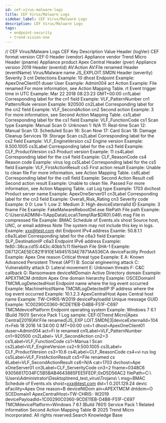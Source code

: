 ```yaml
---
id: cef-virus-malware-logs
title: CEF Virus/Malware Logs
sidebar_label: CEF Virus/Malware Logs
description: CEF Virus/Malware Logs
tags:
  - endpoint-security
  - trend-vision-one
---
```


/*<![CDATA[*/ $('#title').html($('meta[name=map-description]').attr('content')); /*]]>*/ CEF Virus/Malware Logs CEF Key Description Value Header (logVer) CEF format version CEF:0 Header (vendor) Appliance vendor Trend Micro Header (pname) Appliance product Apex Central Header (pver) Appliance version 2019 Header (eventid) AV:Action AV:File renamed Header (eventName) Virus/Malware name JS_EXPLOIT.SMDN Header (severity) Severity 3 cnt Detections Example: 10 dhost Endpoint Example: ApexOneClient01 duser User Example: Admin004 act Action Example: File renamed For more information, see Action Mapping Table. rt Event trigger time in UTC Example: Mar 22 2018 08:23:23 GMT+00:00 cn1Label Corresponding label for the cn1 field Example: VLF_PatternNumber cn1 Pattern/Rule version Example: 920500 cn2Label Corresponding label for the cn2 field Example: VLF_SecondAction cn2 Second action Example: 3 For more information, see Second Action Mapping Table. cs1Label Corresponding label for the cs1 field Example: VLF_FunctionCode cs1 Scan type Example: Manual Scan 0: Unknown 1: N/A 11: Real-time Scan 12: Manual Scan 13: Scheduled Scan 16: Scan Now 17: Card Scan 18: Damage Cleanup Services 19: Storage Scan cs2Label Corresponding label for the cs2 field Example: VLF_EngineVersion cs2 Engine version Example: 9.500.1005 cs3Label Corresponding label for the cs3 field Example: CLF_ProductVersion cs3 Product version Example: 11 cs4Label Corresponding label for the cs4 field Example: CLF_ReasonCode cs4 Reason code Example: virus log cs5Label Corresponding label for the cs5 field Example: VLF_FirstActionResult cs5 First action result Example: Unable to clean file For more information, see Action Mapping Table. cs6Label Corresponding label for the cs6 field Example: Second Action Result cs6 Second action result Example: Unable to clean file. Passed For more information, see Action Mapping Table. cat Log type Example: 1703 dvchost Product server name Example: ApexOneServer01 cn3Label Corresponding label for the cn3 field Example: Overall_Risk_Rating cn3 Severity code Example: 0 0: Low 1: Low 2: Medium 3: High deviceExternalId ID Example: 3 fname File Example: FakeMalwareRebootDel.exe filePath File path Example: C:\\Users\\ADMINI~1\\AppData\\Local\\Temp\\Rar$DR01.046\\ msg File in compressed file Example: BMAC Schedule of Events.xls shost Source host, UNC, or email address Note The system may not include this key in logs. Example: xxx@test.com dst Endpoint IPv4 address Examle: 50.8.1.1 c6a3Label Corresponding label for the c6a3 field Example: SLP_DestinationIP c6a3 Endpoint IPv6 address Example: fe80::38ca:cd15:443c:40bb%11 fileHash File SHA-1 Example: D6712CAE5EC821F910E14945153AE7871AA536CA deviceFacility Product Example: Apex One reason Critical threat type Example: E A: Known Advanced Persistent Threat (APT) B: Social engineering attack C: Vulnerability attack D: Lateral movement E: Unknown threats F: C&C callback G: Ransomware deviceNtDomain Active Directory domain Example: APEXTMCM dntdom Apex One domain hierarchy Example: OSCEDomain1 TMCMLogDetectedHost Endpoint name where the log event occurred Example: MachineHostName TMCMLogDetectedIP IP address where the log event occurred Example: 10.1.2.3 ApexCentralHost Apex Central host name Example: TW-CHRIS-W2019 devicePayloadId Unique message GUID Example: 1C00290C0360-9CDE11EB-D4B8-F51F-C697 TMCMdevicePlatform Endpoint operating system Example: Windows 7 6.1 (Build 7601) Service Pack 1 Log sample: CEF:0|Trend Micro|Apex Central|2019|AV:File renamed|JS_EXP LOIT.SMDN|3|deviceExternalId=104 rt=Feb 18 2016 14:34:00 G MT+00:00 cnt=1 dhost=ApexOneClient01 duser=Admin004 act=Fi le renamed cn1Label=VLF_PatternNumber cn1=920500 cn2Label= VLF_SecondAction cn2=3 cs1Label=VLF_FunctionCode cs1=Manua l Scan cs2Label=VLF_EngineVersion cs2=9.500.1005 cs3Label= CLF_ProductVersion cs3=10.6 cs4Label=CLF_ReasonCode cs4=vi rus log cs5Label=VLF_FirstActionResult cs5=File renamed cs 6Label=VLF_SecondActionResult cs6=N/A cat=1703 dvchost=Ape xOneServer01 cn3Label=CLF_ServerityCode cn3=2 fname=0348C6 93056617D34FC5B5BAB4643885FEE5FEDF;0xD5D56AC2 filePath=C:\ \Users\\Administrator\\Desktop\\trend_test_virus\\Trojans\ \ msg=BMAC Schedule of Events.xls shost=xxx@test.com dst=1 0.201.129.24 devic eFacility=Apex One reason=B deviceNtDom ain=APEXTMCM dntdom=O SCEDomain1 ApexCentralHost=TW-CHRIS- W2019 devicePayloadId=1C00290C0360-9CDE11EB-D4B8-F51F-C697 TMCMdevicePlatform=Windows 7 6.1 (Build 7601) Service Pack 1 Related information Second Action Mapping Table © 2025 Trend Micro Incorporated. All rights reserved.Search Knowledge Base